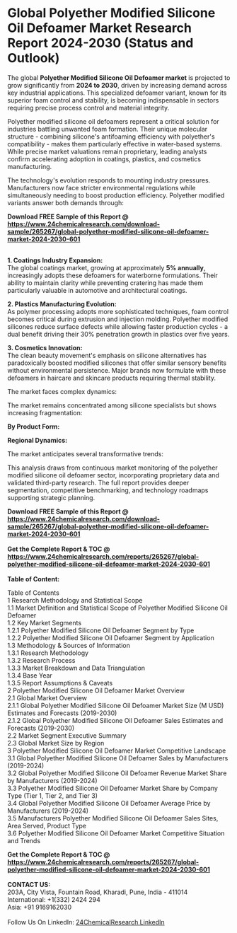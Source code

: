 <h1>Global Polyether Modified Silicone Oil Defoamer Market Research Report 2024-2030 (Status and Outlook)</h1><p>The global <strong>Polyether Modified Silicone Oil Defoamer market</strong> is projected to grow significantly from <strong>2024 to 2030</strong>, driven by increasing demand across key industrial applications. This specialized defoamer variant, known for its superior foam control and stability, is becoming indispensable in sectors requiring precise process control and material integrity.</p><p>Polyether modified silicone oil defoamers represent a critical solution for industries battling unwanted foam formation. Their unique molecular structure - combining silicone's antifoaming efficiency with polyether's compatibility - makes them particularly effective in water-based systems. While precise market valuations remain proprietary, leading analysts confirm accelerating adoption in coatings, plastics, and cosmetics manufacturing.</p><p>The technology's evolution responds to mounting industry pressures. Manufacturers now face stricter environmental regulations while simultaneously needing to boost production efficiency. Polyether modified variants answer both demands through:</p><div><b>Download FREE Sample of this Report @ 
            <a href="https://www.24chemicalresearch.com/download-sample/265267/global-polyether-modified-silicone-oil-defoamer-market-2024-2030-601">
            https://www.24chemicalresearch.com/download-sample/265267/global-polyether-modified-silicone-oil-defoamer-market-2024-2030-601</a></b></div><br><p><strong>1. Coatings Industry Expansion:</strong><br>
The global coatings market, growing at approximately <strong>5% annually</strong>, increasingly adopts these defoamers for waterborne formulations. Their ability to maintain clarity while preventing cratering has made them particularly valuable in automotive and architectural coatings.</p><p><strong>2. Plastics Manufacturing Evolution:</strong><br>
As polymer processing adopts more sophisticated techniques, foam control becomes critical during extrusion and injection molding. Polyether modified silicones reduce surface defects while allowing faster production cycles - a dual benefit driving their 30% penetration growth in plastics over five years.</p><p><strong>3. Cosmetics Innovation:</strong><br>
The clean beauty movement's emphasis on silicone alternatives has paradoxically boosted modified silicones that offer similar sensory benefits without environmental persistence. Major brands now formulate with these defoamers in haircare and skincare products requiring thermal stability.</p><p>The market faces complex dynamics:</p><p>The market remains concentrated among silicone specialists but shows increasing fragmentation:</p><p><strong>By Product Form:</strong></p><p><strong>Regional Dynamics:</strong></p><p>The market anticipates several transformative trends:</p><p>This analysis draws from continuous market monitoring of the polyether modified silicone oil defoamer sector, incorporating proprietary data and validated third-party research. The full report provides deeper segmentation, competitive benchmarking, and technology roadmaps supporting strategic planning.</p><div><b>Download FREE Sample of this Report @ 
            <a href="https://www.24chemicalresearch.com/download-sample/265267/global-polyether-modified-silicone-oil-defoamer-market-2024-2030-601">
            https://www.24chemicalresearch.com/download-sample/265267/global-polyether-modified-silicone-oil-defoamer-market-2024-2030-601</a></b></div><br><div><b>Get the Complete Report & TOC @ 
            <a href="https://www.24chemicalresearch.com/reports/265267/global-polyether-modified-silicone-oil-defoamer-market-2024-2030-601">
            https://www.24chemicalresearch.com/reports/265267/global-polyether-modified-silicone-oil-defoamer-market-2024-2030-601</a></b></div><br>
            <b>Table of Content:</b><p>Table of Contents<br />
1 Research Methodology and Statistical Scope<br />
1.1 Market Definition and Statistical Scope of Polyether Modified Silicone Oil Defoamer<br />
1.2 Key Market Segments<br />
1.2.1 Polyether Modified Silicone Oil Defoamer Segment by Type<br />
1.2.2 Polyether Modified Silicone Oil Defoamer Segment by Application<br />
1.3 Methodology & Sources of Information<br />
1.3.1 Research Methodology<br />
1.3.2 Research Process<br />
1.3.3 Market Breakdown and Data Triangulation<br />
1.3.4 Base Year<br />
1.3.5 Report Assumptions & Caveats<br />
2 Polyether Modified Silicone Oil Defoamer Market Overview<br />
2.1 Global Market Overview<br />
2.1.1 Global Polyether Modified Silicone Oil Defoamer Market Size (M USD) Estimates and Forecasts (2019-2030)<br />
2.1.2 Global Polyether Modified Silicone Oil Defoamer Sales Estimates and Forecasts (2019-2030)<br />
2.2 Market Segment Executive Summary<br />
2.3 Global Market Size by Region<br />
3 Polyether Modified Silicone Oil Defoamer Market Competitive Landscape<br />
3.1 Global Polyether Modified Silicone Oil Defoamer Sales by Manufacturers (2019-2024)<br />
3.2 Global Polyether Modified Silicone Oil Defoamer Revenue Market Share by Manufacturers (2019-2024)<br />
3.3 Polyether Modified Silicone Oil Defoamer Market Share by Company Type (Tier 1, Tier 2, and Tier 3)<br />
3.4 Global Polyether Modified Silicone Oil Defoamer Average Price by Manufacturers (2019-2024)<br />
3.5 Manufacturers Polyether Modified Silicone Oil Defoamer Sales Sites, Area Served, Product Type<br />
3.6 Polyether Modified Silicone Oil Defoamer Market Competitive Situation and Trends<br />
</p><div><b>Get the Complete Report & TOC @ 
            <a href="https://www.24chemicalresearch.com/reports/265267/global-polyether-modified-silicone-oil-defoamer-market-2024-2030-601">
            https://www.24chemicalresearch.com/reports/265267/global-polyether-modified-silicone-oil-defoamer-market-2024-2030-601</a></b></div><br><b>CONTACT US:</b><br>
            203A, City Vista, Fountain Road, Kharadi, Pune, India - 411014<br>
            International: +1(332) 2424 294<br>
            Asia: +91 9169162030 <br><br>
            Follow Us On LinkedIn: <a href="https://www.linkedin.com/company/24chemicalresearch/">24ChemicalResearch LinkedIn</a>